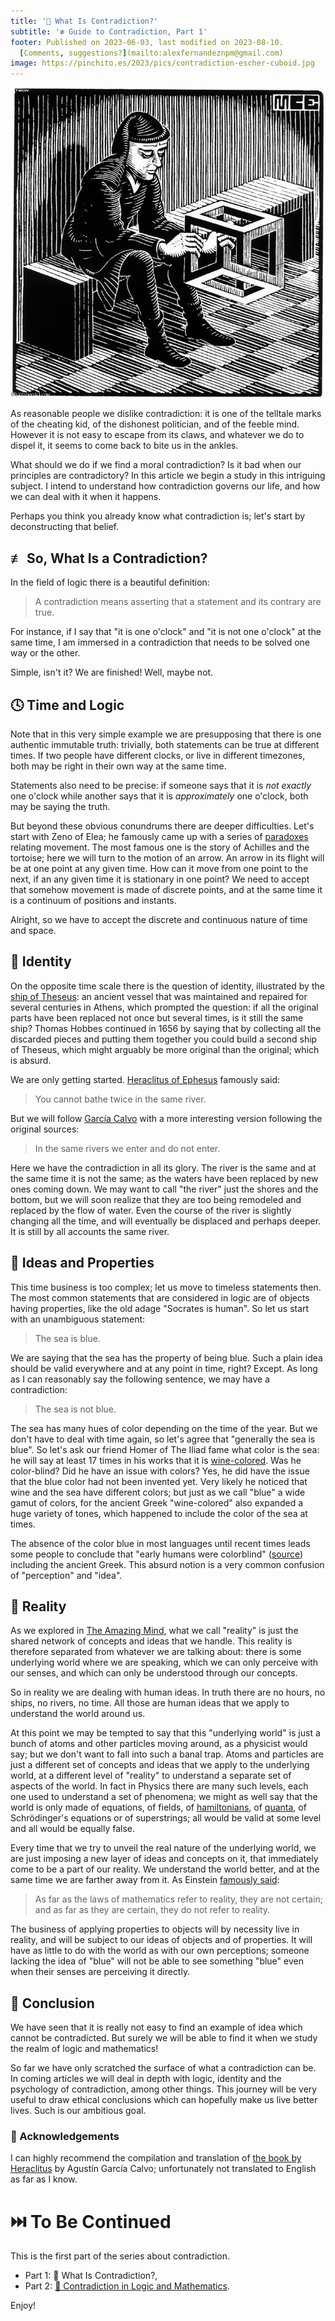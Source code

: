 ```yaml
---
title: '🤨 What Is Contradiction?'
subtitle: '≢ Guide to Contradiction, Part 1'
footer: Published on 2023-06-03, last modified on 2023-08-10.
  [Comments, suggestions?](mailto:alexfernandeznpm@gmail.com)
image: https://pinchito.es/2023/pics/contradiction-escher-cuboid.jpg
---
```


![How we may feel when facing a contradiction. [Source](https://de.wahooart.com/@@/9GZNDN-Maurits-Cornelis-Escher-Quader-mit).](pics/contradiction-escher-cuboid.jpg "With Cuboid, by Maurits Cornelis Escher. A sitting man looks at an impossible figure, a cube that intersects with itself.")

As reasonable people we dislike contradiction:
it is one of the telltale marks of the cheating kid,
of the dishonest politician,
and of the feeble mind.
However it is not easy to escape from its claws,
and whatever we do to dispel it,
it seems to come back to bite us in the ankles.

What should we do if we find a moral contradiction?
Is it bad when our principles are contradictory?
In this article we begin a study in this intriguing subject.
I intend to understand how contradiction governs our life,
and how we can deal with it when it happens.

Perhaps you think you already know what contradiction is;
let's start by deconstructing that belief.

## ≢ So, What Is a Contradiction?

In the field of logic there is a beautiful definition:

> A contradiction means asserting that a statement and its contrary are true.

For instance, if I say that "it is one o'clock" and "it is not one o'clock" at the same time,
I am immersed in a contradiction that needs to be solved one way or the other.

Simple, isn't it? We are finished!
Well, maybe not.

## 🕓 Time and Logic

Note that in this very simple example we are presupposing that there is one authentic immutable truth:
trivially, both statements can be true at different times.
If two people have different clocks, or live in different timezones,
both may be right in their own way at the same time.

Statements also need to be precise:
if someone says that it is _not exactly_ one o'clock
while another says that it is _approximately_ one o'clock,
both may be saying the truth.

But beyond these obvious conundrums there are deeper difficulties.
Let's start with Zeno of Elea;
he famously came up with a series of [paradoxes](https://en.wikipedia.org/wiki/Zeno%27s_paradoxes)
relating movement.
The most famous one is the story of Achilles and the tortoise;
here we will turn to the motion of an arrow.
An arrow in its flight will be at one point at any given time.
How can it move from one point to the next,
if an any given time it is stationary in one point?
We need to accept that somehow movement is made of discrete points,
and at the same time it is a continuum of positions and instants.

Alright, so we have to accept the discrete and continuous nature of time and space.


## 🪪 Identity

On the opposite time scale there is the question of identity,
illustrated by the [ship of Theseus](https://en.wikipedia.org/wiki/Ship_of_Theseus):
an ancient vessel that was maintained and repaired for several centuries in Athens,
which prompted the question:
if all the original parts have been replaced not once but several times,
is it still the same ship?
Thomas Hobbes continued in 1656 by saying that by collecting all the discarded pieces and putting them together
you could build a second ship of Theseus, which might arguably be more original than the original;
which is absurd.

We are only getting started.
[Heraclitus of Ephesus](https://en.wikipedia.org/wiki/Heraclitus) famously said:

> You cannot bathe twice in the same river.

But we will follow [García Calvo](https://editoriallucina.es/es/producto/razon-comun-lecturas-presocraticas-ii-tela-p82)
with a more interesting version following the original sources:

> In the same rivers we enter and do not enter.

Here we have the contradiction in all its glory.
The river is the same and at the same time it is not the same;
as the waters have been replaced by new ones coming down.
We may want to call "the river" just the shores and the bottom,
but we will soon realize that they are too being remodeled and replaced by the flow of water.
Even the course of the river is slightly changing all the time,
and will eventually be displaced and perhaps deeper.
It is still by all accounts the same river.

## 🧠 Ideas and Properties

This time business is too complex; let us move to timeless statements then.
The most common statements that are considered in logic are of objects having properties,
like the old adage "Socrates is human".
So let us start with an unambiguous statement:

> The sea is blue.

We are saying that the sea has the property of being blue.
Such a plain idea should be valid everywhere and at any point in time, right?
Except.
As long as I can reasonably say the following sentence, we may have a contradiction:

> The sea is not blue.

The sea has many hues of color depending on the time of the year.
But we don't have to deal with time again,
so let's agree that "generally the sea is blue".
So let's ask our friend Homer of The Iliad fame what color is the sea:
he will say at least 17 times in his works that it is [wine-colored](https://en.wikipedia.org/wiki/Wine-dark_sea_(Homer)).
Was he color-blind? Did he have an issue with colors?
Yes, he did have the issue that the blue color had not been invented yet.
Very likely he noticed that wine and the sea have different colors;
but just as we call "blue" a wide gamut of colors,
for the ancient Greek "wine-colored" also expanded a huge variety of tones,
which happened to include the color of the sea at times.

The absence of the color blue in most languages until recent times
leads some people to conclude that "early humans were colorblind"
([source](https://mymodernmet.com/shades-of-blue-color-history/))
including the ancient Greek.
This absurd notion is a very common confusion of "perception" and "idea".

## 💭 Reality

As we explored in [The Amazing Mind](/2016/the-amazing-mind),
what we call "reality" is just the shared network of concepts and ideas that we handle.
This reality is therefore separated from whatever we are talking about:
there is some underlying world where we are speaking,
which we can only perceive with our senses,
and which can only be understood through our concepts.

So in reality we are dealing with human ideas.
In truth there are no hours,
no ships, no rivers, no time.
All those are human ideas that we apply to understand the world around us.

At this point we may be tempted to say
that this "underlying world" is just a bunch of atoms and other particles moving around,
as a physicist would say;
but we don't want to fall into such a banal trap.
Atoms and particles are just a different set of concepts and ideas that we apply to the underlying world,
at a different level of "reality" to understand a separate set of aspects of the world.
In fact in Physics there are many such levels,
each one used to understand a set of phenomena;
we might as well say that the world is only made of equations,
of fields,
of [hamiltonians](https://en.wikipedia.org/wiki/Hamiltonian_mechanics),
of [quanta](http://alexfernandez.local/2021/understanding-quantum-mechanics),
of Schrödinger's equations or of superstrings;
all would be valid at some level and all would be equally false.

Every time that we try to unveil the real nature of the underlying world,
we are just imposing a new layer of ideas and concepts on it,
that immediately come to be a part of our reality.
We understand the world better,
and at the same time we are farther away from it.
As Einstein [famously said](https://www.gutenberg.org/files/7333/7333-h/7333-h.htm):

> As far as the laws of mathematics refer to reality, they are not certain;
> and as far as they are certain, they do not refer to reality.

The business of applying properties to objects will by necessity live in reality,
and will be subject to our ideas of objects and of properties.
It will have as little to do with the world as with our own perceptions;
someone lacking the idea of "blue" will not be able to see something "blue" even when their senses are perceiving it directly.

## 🤔 Conclusion

We have seen that it is really not easy to find an example of idea which cannot be contradicted.
But surely we will be able to find it when we study the realm of logic and mathematics!

So far we have only scratched the surface of what a contradiction can be.
In coming articles we will deal in depth with logic, identity and the psychology of contradiction,
among other things.
This journey will be very useful to draw ethical conclusions
which can hopefully make us live better lives.
Such is our ambitious goal.

### 🙏 Acknowledgements

I can highly recommend the compilation and translation of
[the book by Heraclitus](https://editoriallucina.es/es/producto/razon-comun-lecturas-presocraticas-ii-tela-p82)
by Agustín García Calvo;
unfortunately not translated to English as far as I know.

# ⏭️ To Be Continued

This is the first part of the series about contradiction.

* Part 1: 🤨 What Is Contradiction?,
* Part 2: [🧮 Contradiction in Logic and Mathematics](/2023/contradiction-logic-mathematics).

Enjoy!

